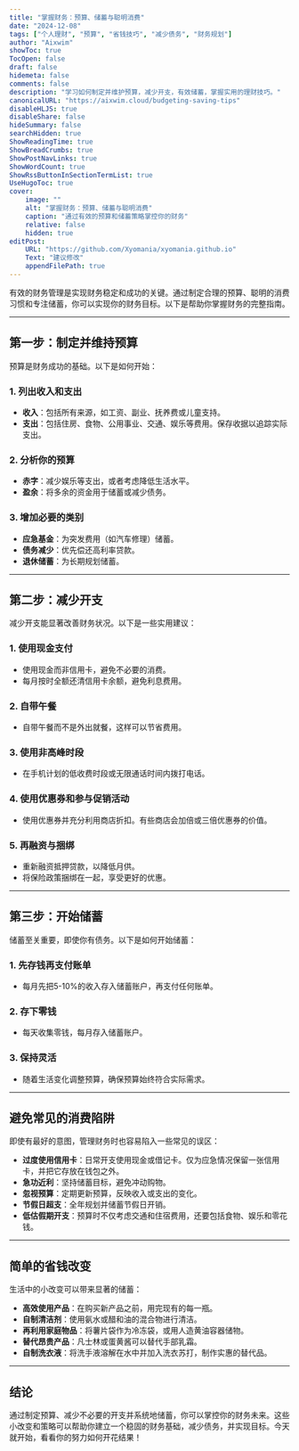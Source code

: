 ```yaml
---
title: "掌握财务：预算、储蓄与聪明消费"
date: "2024-12-08"
tags: ["个人理财", "预算", "省钱技巧", "减少债务", "财务规划"]
author: "Aixwim"
showToc: true
TocOpen: false
draft: false
hidemeta: false
comments: false
description: "学习如何制定并维护预算，减少开支，有效储蓄，掌握实用的理财技巧。"
canonicalURL: "https://aixwim.cloud/budgeting-saving-tips"
disableHLJS: true
disableShare: false
hideSummary: false
searchHidden: true
ShowReadingTime: true
ShowBreadCrumbs: true
ShowPostNavLinks: true
ShowWordCount: true
ShowRssButtonInSectionTermList: true
UseHugoToc: true
cover:
    image: ""
    alt: "掌握财务：预算、储蓄与聪明消费"
    caption: "通过有效的预算和储蓄策略掌控你的财务"
    relative: false
    hidden: true
editPost:
    URL: "https://github.com/Xyomania/xyomania.github.io"
    Text: "建议修改"
    appendFilePath: true
---
```


有效的财务管理是实现财务稳定和成功的关键。通过制定合理的预算、聪明的消费习惯和专注储蓄，你可以实现你的财务目标。以下是帮助你掌握财务的完整指南。

<!--more-->

---

## 第一步：制定并维持预算  

预算是财务成功的基础。以下是如何开始：  

### **1. 列出收入和支出**  
- **收入**：包括所有来源，如工资、副业、抚养费或儿童支持。  
- **支出**：包括住房、食物、公用事业、交通、娱乐等费用。保存收据以追踪实际支出。  

### **2. 分析你的预算**  
- **赤字**：减少娱乐等支出，或者考虑降低生活水平。  
- **盈余**：将多余的资金用于储蓄或减少债务。  

### **3. 增加必要的类别**  
- **应急基金**：为突发费用（如汽车修理）储蓄。  
- **债务减少**：优先偿还高利率贷款。  
- **退休储蓄**：为长期规划储蓄。  

---

## 第二步：减少开支  

减少开支能显著改善财务状况。以下是一些实用建议：  

### **1. 使用现金支付**  
- 使用现金而非信用卡，避免不必要的消费。  
- 每月按时全额还清信用卡余额，避免利息费用。  

### **2. 自带午餐**  
- 自带午餐而不是外出就餐，这样可以节省费用。  

### **3. 使用非高峰时段**  
- 在手机计划的低收费时段或无限通话时间内拨打电话。  

### **4. 使用优惠券和参与促销活动**  
- 使用优惠券并充分利用商店折扣。有些商店会加倍或三倍优惠券的价值。  

### **5. 再融资与捆绑**  
- 重新融资抵押贷款，以降低月供。  
- 将保险政策捆绑在一起，享受更好的优惠。  

---

## 第三步：开始储蓄  

储蓄至关重要，即使你有债务。以下是如何开始储蓄：  

### **1. 先存钱再支付账单**  
- 每月先把5-10%的收入存入储蓄账户，再支付任何账单。  

### **2. 存下零钱**  
- 每天收集零钱，每月存入储蓄账户。  

### **3. 保持灵活**  
- 随着生活变化调整预算，确保预算始终符合实际需求。  

---

## 避免常见的消费陷阱  

即使有最好的意图，管理财务时也容易陷入一些常见的误区：  

- **过度使用信用卡**：日常开支使用现金或借记卡。仅为应急情况保留一张信用卡，并把它存放在钱包之外。  
- **急功近利**：坚持储蓄目标，避免冲动购物。  
- **忽视预算**：定期更新预算，反映收入或支出的变化。  
- **节假日超支**：全年规划并储蓄节假日开销。  
- **低估假期开支**：预算时不仅考虑交通和住宿费用，还要包括食物、娱乐和零花钱。  

---

## 简单的省钱改变  

生活中的小改变可以带来显著的储蓄：  

- **高效使用产品**：在购买新产品之前，用完现有的每一瓶。  
- **自制清洁剂**：使用氨水或醋和油的混合物进行清洁。  
- **再利用家庭物品**：将薯片袋作为冷冻袋，或用人造黄油容器储物。  
- **替代昂贵产品**：凡士林或蛋黄酱可以替代手部乳霜。  
- **自制洗衣液**：将洗手液溶解在水中并加入洗衣苏打，制作实惠的替代品。  

---

## 结论  

通过制定预算、减少不必要的开支并系统地储蓄，你可以掌控你的财务未来。这些小改变和策略可以帮助你建立一个稳固的财务基础，减少债务，并实现目标。今天就开始，看看你的努力如何开花结果！
